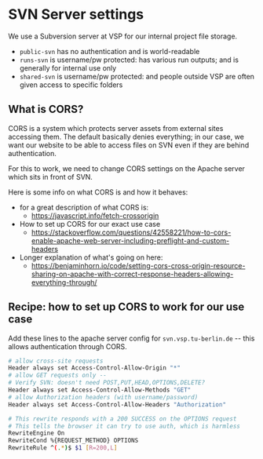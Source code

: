 # SVN Server settings

We use a Subversion server at VSP for our internal project file storage.

- `public-svn` has no authentication and is world-readable
- `runs-svn` is username/pw protected: has various run outputs; and is generally for internal use only
- `shared-svn` is username/pw protected: and people outside VSP are often given access to specific folders

## What is CORS?

CORS is a system which protects server assets from external sites accessing them. The default basically denies everything; in our case, we want our website to be able to access files on SVN even if they are behind authentication.

For this to work, we need to change CORS settings on the Apache server which sits in front of SVN.

Here is some info on what CORS is and how it behaves:

- for a great description of what CORS is:
  - https://javascript.info/fetch-crossorigin
- How to set up CORS for our exact use case
  - https://stackoverflow.com/questions/42558221/how-to-cors-enable-apache-web-server-including-preflight-and-custom-headers
- Longer explanation of what's going on here:
  - https://benjaminhorn.io/code/setting-cors-cross-origin-resource-sharing-on-apache-with-correct-response-headers-allowing-everything-through/

## Recipe: how to set up CORS to work for our use case

Add these lines to the apache server config for `svn.vsp.tu-berlin.de` -- this allows authentication through CORS.

```bash
# allow cross-site requests
Header always set Access-Control-Allow-Origin "*"
# allow GET requests only --
# Verify SVN: doesn't need POST,PUT,HEAD,OPTIONS,DELETE?
Header always set Access-Control-Allow-Methods "GET"
# allow Authorization headers (with username/password)
Header always set Access-Control-Allow-Headers "Authorization"

# This rewrite responds with a 200 SUCCESS on the OPTIONS request
# This tells the browser it can try to use auth, which is harmless
RewriteEngine On
RewriteCond %{REQUEST_METHOD} OPTIONS
RewriteRule ^(.*)$ $1 [R=200,L]
```
